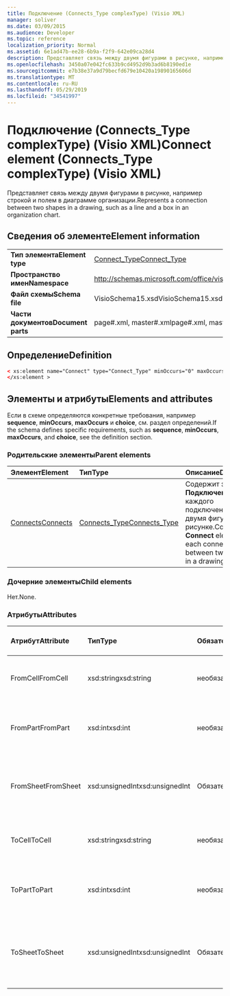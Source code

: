 ```yaml
---
title: Подключение (Connects_Type complexType) (Visio XML)
manager: soliver
ms.date: 03/09/2015
ms.audience: Developer
ms.topic: reference
localization_priority: Normal
ms.assetid: 6e1ad47b-ee28-6b9a-f2f9-642e09ca28d4
description: Представляет связь между двумя фигурами в рисунке, например строкой и полем в диаграмме организации.
ms.openlocfilehash: 3450a07e042fc633b9cd4952d9b3ad6b8190ed1e
ms.sourcegitcommit: e7b38e37a9d79becfd679e10420a19890165606d
ms.translationtype: MT
ms.contentlocale: ru-RU
ms.lasthandoff: 05/29/2019
ms.locfileid: "34541997"
---
```

# <a name="connect-element-connects_type-complextype-visio-xml"></a><span data-ttu-id="625ba-103">Подключение (Connects_Type complexType) (Visio XML)</span><span class="sxs-lookup"><span data-stu-id="625ba-103">Connect element (Connects_Type complexType) (Visio XML)</span></span>

<span data-ttu-id="625ba-104">Представляет связь между двумя фигурами в рисунке, например строкой и полем в диаграмме организации.</span><span class="sxs-lookup"><span data-stu-id="625ba-104">Represents a connection between two shapes in a drawing, such as a line and a box in an organization chart.</span></span>
  
## <a name="element-information"></a><span data-ttu-id="625ba-105">Сведения об элементе</span><span class="sxs-lookup"><span data-stu-id="625ba-105">Element information</span></span>

|||
|:-----|:-----|
|<span data-ttu-id="625ba-106">**Тип элемента**</span><span class="sxs-lookup"><span data-stu-id="625ba-106">**Element type**</span></span> <br/> |[<span data-ttu-id="625ba-107">Connect_Type</span><span class="sxs-lookup"><span data-stu-id="625ba-107">Connect_Type</span></span>](connect_type-complextypevisio-xml.md) <br/> |
|<span data-ttu-id="625ba-108">**Пространство имен**</span><span class="sxs-lookup"><span data-stu-id="625ba-108">**Namespace**</span></span> <br/> |http://schemas.microsoft.com/office/visio/2012/main  <br/> |
|<span data-ttu-id="625ba-109">**Файл схемы**</span><span class="sxs-lookup"><span data-stu-id="625ba-109">**Schema file**</span></span> <br/> |<span data-ttu-id="625ba-110">VisioSchema15.xsd</span><span class="sxs-lookup"><span data-stu-id="625ba-110">VisioSchema15.xsd</span></span>  <br/> |
|<span data-ttu-id="625ba-111">**Части документов**</span><span class="sxs-lookup"><span data-stu-id="625ba-111">**Document parts**</span></span> <br/> |<span data-ttu-id="625ba-112">page#.xml, master#.xml</span><span class="sxs-lookup"><span data-stu-id="625ba-112">page#.xml, master#.xml</span></span>  <br/> |
   
## <a name="definition"></a><span data-ttu-id="625ba-113">Определение</span><span class="sxs-lookup"><span data-stu-id="625ba-113">Definition</span></span>

```XML
< xs:element name="Connect" type="Connect_Type" minOccurs="0" maxOccurs="unbounded" >
</xs:element >
```

## <a name="elements-and-attributes"></a><span data-ttu-id="625ba-114">Элементы и атрибуты</span><span class="sxs-lookup"><span data-stu-id="625ba-114">Elements and attributes</span></span>

<span data-ttu-id="625ba-115">Если в схеме определяются конкретные требования, например **sequence**, **minOccurs**, **maxOccurs** и **choice**, см. раздел определений.</span><span class="sxs-lookup"><span data-stu-id="625ba-115">If the schema defines specific requirements, such as **sequence**, **minOccurs**, **maxOccurs**, and **choice**, see the definition section.</span></span> 
  
### <a name="parent-elements"></a><span data-ttu-id="625ba-116">Родительские элементы</span><span class="sxs-lookup"><span data-stu-id="625ba-116">Parent elements</span></span>

|<span data-ttu-id="625ba-117">**Элемент**</span><span class="sxs-lookup"><span data-stu-id="625ba-117">**Element**</span></span>|<span data-ttu-id="625ba-118">**Тип**</span><span class="sxs-lookup"><span data-stu-id="625ba-118">**Type**</span></span>|<span data-ttu-id="625ba-119">**Описание**</span><span class="sxs-lookup"><span data-stu-id="625ba-119">**Description**</span></span>|
|:-----|:-----|:-----|
|[<span data-ttu-id="625ba-120">Connects</span><span class="sxs-lookup"><span data-stu-id="625ba-120">Connects</span></span>](connects-element-pagecontents_type-complextypevisio-xml.md) <br/> |[<span data-ttu-id="625ba-121">Connects_Type</span><span class="sxs-lookup"><span data-stu-id="625ba-121">Connects_Type</span></span>](connects_type-complextypevisio-xml.md) <br/> |<span data-ttu-id="625ba-122">Содержит элемент **Подключение** для каждого подключения между двумя фигурами в рисунке.</span><span class="sxs-lookup"><span data-stu-id="625ba-122">Contains a **Connect** element for each connection between two shapes in a drawing.</span></span>  <br/> |
   
### <a name="child-elements"></a><span data-ttu-id="625ba-123">Дочерние элементы</span><span class="sxs-lookup"><span data-stu-id="625ba-123">Child elements</span></span>

<span data-ttu-id="625ba-124">Нет.</span><span class="sxs-lookup"><span data-stu-id="625ba-124">None.</span></span>
  
### <a name="attributes"></a><span data-ttu-id="625ba-125">Атрибуты</span><span class="sxs-lookup"><span data-stu-id="625ba-125">Attributes</span></span>

|<span data-ttu-id="625ba-126">**Атрибут**</span><span class="sxs-lookup"><span data-stu-id="625ba-126">**Attribute**</span></span>|<span data-ttu-id="625ba-127">**Тип**</span><span class="sxs-lookup"><span data-stu-id="625ba-127">**Type**</span></span>|<span data-ttu-id="625ba-128">**Обязательный**</span><span class="sxs-lookup"><span data-stu-id="625ba-128">**Required**</span></span>|<span data-ttu-id="625ba-129">**Описание**</span><span class="sxs-lookup"><span data-stu-id="625ba-129">**Description**</span></span>|<span data-ttu-id="625ba-130">**Возможные значения**</span><span class="sxs-lookup"><span data-stu-id="625ba-130">**Possible values**</span></span>|
|:-----|:-----|:-----|:-----|:-----|
|<span data-ttu-id="625ba-131">FromCell</span><span class="sxs-lookup"><span data-stu-id="625ba-131">FromCell</span></span>  <br/> |<span data-ttu-id="625ba-132">xsd:string</span><span class="sxs-lookup"><span data-stu-id="625ba-132">xsd:string</span></span>  <br/> |<span data-ttu-id="625ba-133">необязательный</span><span class="sxs-lookup"><span data-stu-id="625ba-133">optional</span></span>  <br/> |<span data-ttu-id="625ba-134">Ячейка, из которой возникает подключение.</span><span class="sxs-lookup"><span data-stu-id="625ba-134">The cell from which a connection originates.</span></span>  <br/> |<span data-ttu-id="625ba-135">Значения типа xsd:string.</span><span class="sxs-lookup"><span data-stu-id="625ba-135">Values of the xsd:string type.</span></span>  <br/> |
|<span data-ttu-id="625ba-136">FromPart</span><span class="sxs-lookup"><span data-stu-id="625ba-136">FromPart</span></span>  <br/> |<span data-ttu-id="625ba-137">xsd:int</span><span class="sxs-lookup"><span data-stu-id="625ba-137">xsd:int</span></span>  <br/> |<span data-ttu-id="625ba-138">необязательный</span><span class="sxs-lookup"><span data-stu-id="625ba-138">optional</span></span>  <br/> |<span data-ttu-id="625ba-139">Часть фигуры, из которой возникает подключение.</span><span class="sxs-lookup"><span data-stu-id="625ba-139">The part of a shape from which a connection originates.</span></span>  <br/> |<span data-ttu-id="625ba-140">Значения типа xsd:int.</span><span class="sxs-lookup"><span data-stu-id="625ba-140">Values of the xsd:int type.</span></span>  <br/> |
|<span data-ttu-id="625ba-141">FromSheet</span><span class="sxs-lookup"><span data-stu-id="625ba-141">FromSheet</span></span>  <br/> |<span data-ttu-id="625ba-142">xsd:unsignedInt</span><span class="sxs-lookup"><span data-stu-id="625ba-142">xsd:unsignedInt</span></span>  <br/> |<span data-ttu-id="625ba-143">Обязательный</span><span class="sxs-lookup"><span data-stu-id="625ba-143">required</span></span>  <br/> |<span data-ttu-id="625ba-144">ID формы, из которой происходит подключение или подключение.</span><span class="sxs-lookup"><span data-stu-id="625ba-144">The ID of the shape from which a connection or connections originate.</span></span>  <br/> |<span data-ttu-id="625ba-145">Значения типа xsd:unsignedInt.</span><span class="sxs-lookup"><span data-stu-id="625ba-145">Values of the xsd:unsignedInt type.</span></span>  <br/> |
|<span data-ttu-id="625ba-146">ToCell</span><span class="sxs-lookup"><span data-stu-id="625ba-146">ToCell</span></span>  <br/> |<span data-ttu-id="625ba-147">xsd:string</span><span class="sxs-lookup"><span data-stu-id="625ba-147">xsd:string</span></span>  <br/> |<span data-ttu-id="625ba-148">необязательный</span><span class="sxs-lookup"><span data-stu-id="625ba-148">optional</span></span>  <br/> |<span data-ttu-id="625ba-149">Ячейка, к которой подключено подключение.</span><span class="sxs-lookup"><span data-stu-id="625ba-149">The cell to which a connection is made.</span></span>  <br/> |<span data-ttu-id="625ba-150">Значения типа xsd:string.</span><span class="sxs-lookup"><span data-stu-id="625ba-150">Values of the xsd:string type.</span></span>  <br/> |
|<span data-ttu-id="625ba-151">ToPart</span><span class="sxs-lookup"><span data-stu-id="625ba-151">ToPart</span></span>  <br/> |<span data-ttu-id="625ba-152">xsd:int</span><span class="sxs-lookup"><span data-stu-id="625ba-152">xsd:int</span></span>  <br/> |<span data-ttu-id="625ba-153">необязательный</span><span class="sxs-lookup"><span data-stu-id="625ba-153">optional</span></span>  <br/> |<span data-ttu-id="625ba-154">Часть фигуры, к которой выполнено подключение.</span><span class="sxs-lookup"><span data-stu-id="625ba-154">The part of a shape to which a connection is made.</span></span>  <br/> |<span data-ttu-id="625ba-155">Значения типа xsd:Int.</span><span class="sxs-lookup"><span data-stu-id="625ba-155">Values of the xsd:Int type.</span></span>  <br/> |
|<span data-ttu-id="625ba-156">ToSheet</span><span class="sxs-lookup"><span data-stu-id="625ba-156">ToSheet</span></span>  <br/> |<span data-ttu-id="625ba-157">xsd:unsignedInt</span><span class="sxs-lookup"><span data-stu-id="625ba-157">xsd:unsignedInt</span></span>  <br/> |<span data-ttu-id="625ba-158">Обязательный</span><span class="sxs-lookup"><span data-stu-id="625ba-158">required</span></span>  <br/> |<span data-ttu-id="625ba-159">ID формы, к которой выполнено одно или несколько подключений.</span><span class="sxs-lookup"><span data-stu-id="625ba-159">The ID of the shape to which one or more connections are made.</span></span>  <br/> |<span data-ttu-id="625ba-160">Значения типа xsd:unsignedInt.</span><span class="sxs-lookup"><span data-stu-id="625ba-160">Values of the xsd:unsignedInt type.</span></span>  <br/> |
   

